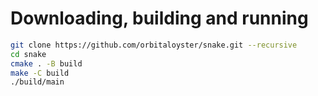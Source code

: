 # Downloading, building and running

```bash
git clone https://github.com/orbitaloyster/snake.git --recursive
cd snake
cmake . -B build
make -C build
./build/main
```
